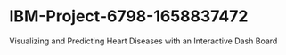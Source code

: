 # IBM-Project-6798-1658837472

Visualizing and Predicting Heart Diseases with
an Interactive Dash Board
